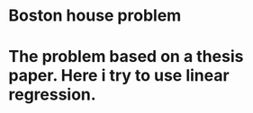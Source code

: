 # Boston house problem

# The problem based on a thesis paper. Here i try to use linear regression.
 
